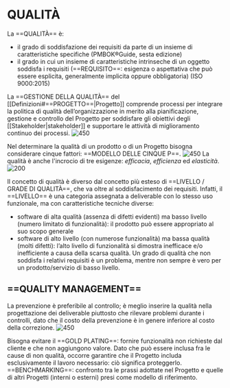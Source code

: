 # QUALITÀ
La ==QUALITÀ== è:
- il grado di soddisfazione dei requisiti da parte di un insieme di caratteristiche specifiche (PMBOK®Guide, sesta edizione)
- il grado in cui un insieme di caratteristiche intrinseche di un oggetto soddisfa i requisiti (==REQUISITO==: esigenza o aspettativa che può essere esplicita, generalmente implicita oppure obbligatoria) (ISO 9000:2015)

La ==GESTIONE DELLA QUALITÀ== del [[Definizioni#==PROGETTO==|Progetto]] comprende processi per integrare la politica di qualità dell’organizzazione in merito alla pianificazione, gestione e controllo del Progetto per soddisfare gli obiettivi degli [[Stakeholder|stakeholder]] e supportare le attività di miglioramento continuo dei processi.
![450](qualità.png)

Nel determinare la qualità di un prodotto o di un Progetto bisogna considerare cinque fattori: ==MODELLO DELLE CINQUE P==.
![450](5p.png)
La qualità è anche l'incrocio di tre esigenze: _efficacia_, _efficienza_ ed _elasticità_.
![200](3e.png)

Il concetto di qualità è diverso dal concetto più esteso di ==LIVELLO / GRADE DI QUALITÀ==, che va oltre al soddisfacimento dei requisiti. Infatti, il ==LIVELLO== è una categoria assegnata a deliverable con lo stesso uso funzionale, ma con caratteristiche tecniche diverse:
- software di alta qualità (assenza di difetti evidenti) ma basso livello (numero limitato di funzionalità): il prodotto può essere appropriato al suo scopo generale
- software di alto livello (con numerose funzionalità) ma bassa qualità (molti difetti): l’alto livello di funzionalità si dimostra inefficace e/o inefficiente a causa della scarsa qualità.
Un grado di qualità che non soddisfa i relativi requisiti è un problema, mentre non sempre è vero per un prodotto/servizio di basso livello.

## ==QUALITY MANAGEMENT==
La prevenzione è preferibile al controllo; è meglio inserire la qualità nella progettazione dei deliverable piuttosto che rilevare problemi durante i controlli, dato che il costo della prevenzione è in genere inferiore al costo della correzione.
![450](costo_qualità.png)

Bisogna evitare il ==GOLD PLATING==: fornire funzionalità non richieste dal cliente e che non aggiungono valore. Dato che può essere inclusa fra le cause di non qualità, occorre garantire che il Progetto includa esclusivamente il lavoro necessario: ciò significa proteggerlo.
==BENCHMARKING==: confronto tra le prassi adottate nel Progetto e quelle di altri Progetti (interni o esterni) presi come modello di riferimento.